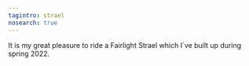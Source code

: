 ```yaml
---
tagintro: strael
nosearch: true
---
```

It is my great pleasure to ride a Fairlight Strael which I´ve built up during spring 2022.